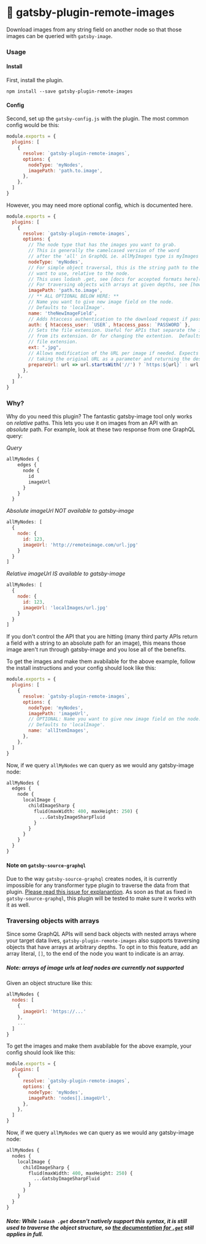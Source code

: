 # :floppy_disk: gatsby-plugin-remote-images
Download images from any string field on another node so that those images can be queried with `gatsby-image`.

### Usage
#### Install
First, install the plugin.

`npm install --save gatsby-plugin-remote-images`

#### Config
Second, set up the `gatsby-config.js` with the plugin.
The most common config would be this:
```javascript
module.exports = {
  plugins: [
    {
      resolve: `gatsby-plugin-remote-images`,
      options: {
        nodeType: 'myNodes',
        imagePath: 'path.to.image',
      },
    },
  ]
}
```
However, you may need more optional config, which is documented here.
```javascript
module.exports = {
  plugins: [
    {
      resolve: `gatsby-plugin-remote-images`,
      options: {
        // The node type that has the images you want to grab.
        // This is generally the camelcased version of the word
        // after the 'all' in GraphQL ie. allMyImages type is myImages
        nodeType: 'myNodes',
        // For simple object traversal, this is the string path to the image you
        // want to use, relative to the node.
        // This uses lodash .get, see [docs for accepted formats here](https://lodash.com/docs/4.17.11#get).
        // For traversing objects with arrays at given depths, see [how to handle arrays below](#traversing-objects-with-arrays)
        imagePath: 'path.to.image',
        // ** ALL OPTIONAL BELOW HERE: ** 
        // Name you want to give new image field on the node.
        // Defaults to 'localImage'.
        name: 'theNewImageField',
        // Adds htaccess authentication to the download request if passed in.
        auth: { htaccess_user: `USER`, htaccess_pass: `PASSWORD` },
        // Sets the file extension. Useful for APIs that separate the image file path
        // from its extension. Or for changing the extention.  Defaults to existing
        // file extension.
        ext: ".jpg",
        // Allows modification of the URL per image if needed. Expects a function
        // taking the original URL as a parameter and returning the desired URL.
        prepareUrl: url => url.startsWith('//') ? `https:${url}` : url
      },
    },
  ]
}
```

### Why?
Why do you need this plugin? The fantastic gatsby-image tool only works on _relative_ paths.  This lets you use it on images from an API with an _absolute_ path.  For example, look at these two response from one GraphQL query:

*Query*
```graphql
allMyNodes {
    edges {
      node {
        id
        imageUrl
      }
    }
  }
```

*Absolute imageUrl NOT available to gatsby-image*
```javascript
allMyNodes: [
  {
    node: {
      id: 123,
      imageUrl: 'http://remoteimage.com/url.jpg'
    }
  }
]
```
*Relative imageUrl IS available to gatsby-image*
```javascript
allMyNodes: [
  {
    node: {
      id: 123,
      imageUrl: 'localImages/url.jpg'
    }
  }
]
```

If you don't control the API that you are hitting (many third party APIs return a field with a string to an absolute path for an image), this means those image aren't run through gatsby-image and you lose all of the benefits.

To get the images and make them avabilable for the above example, follow the install instructions and your config should look like this:

```javascript
module.exports = {
  plugins: [
    {
      resolve: `gatsby-plugin-remote-images`,
      options: {
        nodeType: 'myNodes',
        imagePath: 'imageUrl',
        // OPTIONAL: Name you want to give new image field on the node.
        // Defaults to 'localImage'.
        name: 'allItemImages',
      },
    },
  ]
}
```

Now, if we query `allMyNodes` we can query as we would any gatsby-image node:

```graphql
allMyNodes {
  edges {
    node {
      localImage {
        childImageSharp {
          fluid(maxWidth: 400, maxHeight: 250) {
            ...GatsbyImageSharpFluid
          }
        }
      }
    }
  }
}
```

#### Note on `gatsby-source-graphql`
Due to the way `gatsby-source-graphql` creates nodes, it is currently impossible for any transformer type plugin to traverse the data from that plugin.  [Please read this issue for explanantion](https://github.com/gatsbyjs/gatsby/issues/8404).  As soon as that as fixed in `gatsby-source-graphql`, this plugin will be tested to make sure it works with it as well.

### Traversing objects with arrays

Since some GraphQL APIs will send back objects with nested arrays where your target data lives, `gatsby-plugin-remote-images` also supports traversing objects that have arrays at arbitrary depths. To opt in to this feature, add an array literal, `[]`, to the end of the node you want to indicate is an array. 

##### Note: arrays of image urls at leaf nodes are currently not supported

Given an object structure like this:
```javascript
allMyNodes {
  nodes: [
    {
      imageUrl: 'https://...'
    },
    ...
  ]
}
```

To get the images and make them avabilable for the above example, your config should look like this:
```javascript
module.exports = {
  plugins: [
    {
      resolve: `gatsby-plugin-remote-images`,
      options: {
        nodeType: 'myNodes',
        imagePath: 'nodes[].imageUrl',
      },
    },
  ]
}
```

Now, if we query `allMyNodes` we can query as we would any gatsby-image node:

```graphql
allMyNodes {
  nodes {
    localImage {
      childImageSharp {
        fluid(maxWidth: 400, maxHeight: 250) {
          ...GatsbyImageSharpFluid
        }
      }
    }
  }
}
```

##### Note: While `lodash .get` doesn't natively support this syntax, it is still used to traverse the object structure, so [the documentation for `.get`](https://lodash.com/docs/4.17.11#get) still applies in full. 